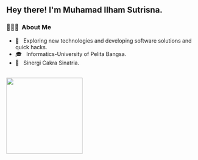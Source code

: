 <h2> Hey there! I'm Muhamad Ilham Sutrisna.</h2>

<h3> 👨🏻‍💻 &nbsp;About Me </h3>

- 🤔 &nbsp; Exploring new technologies and developing software solutions and quick hacks.
- 🎓 &nbsp; Informatics-University of Pelita Bangsa.
- 💼 &nbsp; Sinergi Cakra Sinatria.

<br/>

<a href="https://github.com/ilham1997">
  <img height="200em" src="https://github-readme-stats.vercel.app/api?username=ilham1997&theme=buefy&show_icons=true" />
</a>
